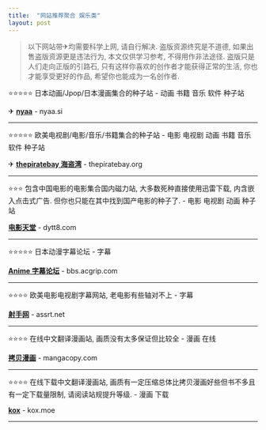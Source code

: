 ```yaml
---
title:  "网站推荐聚合 娱乐类"
layout: post
---
```


> 以下网站带✈均需要科学上网, 请自行解决. 盗版资源终究是不道德, 如果出售盗版资源更是违法行为, 本文仅供学习参考, 不得用作非法途径. 盗版只是人们走向正版的引路石, 只有这样你喜欢的创作者才能获得正常的生活, 你也才能享受更好的作品, 希望你也能成为一名创作者. 


⭐⭐⭐⭐⭐ 日本动画/Jpop/日本漫画集合的种子站 - 动画 书籍 音乐 软件 种子站

✈ **[nyaa](https://nyaa.si/)** - nyaa.si


---

⭐⭐⭐⭐⭐ 欧美电视剧/电影/音乐/书籍集合的种子站 - 电影 电视剧 动画 书籍 音乐 软件 种子站

✈ **[thepiratebay 海盗湾](https://thepiratebay.org/index.html)** - thepiratebay.org


---

⭐⭐⭐ 包含中国电影的电影集合国内磁力站, 大多数死种直接使用迅雷下载, 内含嵌入点击式广告. 但你也只能在其中找到国产电影的种子了. - 电影 电视剧 动画 种子站

**[电影天堂](https://www.dytt8.com/)** - dytt8.com


---

⭐⭐⭐⭐⭐ 日本动漫字幕论坛 - 字幕

**[Anime 字幕论坛](https://bbs.acgrip.com/)** - bbs.acgrip.com


---

⭐⭐⭐⭐ 欧美电影电视剧字幕网站, 老电影有些轴对不上 - 字幕

**[射手网](https://assrt.net/)** - assrt.net


---


⭐⭐⭐⭐ 在线中文翻译漫画站, 画质没有太多保证但比较全 - 漫画 在线

**[拷贝漫画](https://mangacopy.com/)** - mangacopy.com


---


⭐⭐⭐⭐ 在线下载中文翻译漫画站, 画质有一定压缩总体比拷贝漫画好些但书不多且有一定下载量限制, 请阅读站规提升等级. - 漫画 下载

**[kox](https://kox.moe/)** - kox.moe


---



